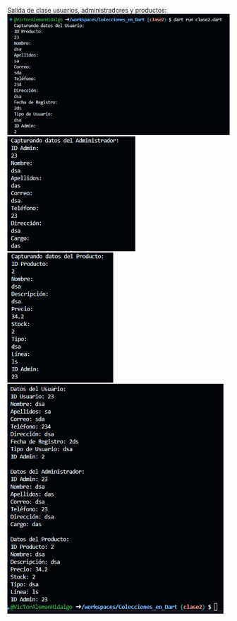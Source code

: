 Salida de clase usuarios, administradores y productos: 
![alt text](image-4.png)
![alt text](image-5.png)
![alt text](image-6.png)
![alt text](image-7.png)